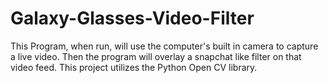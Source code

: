 # Galaxy-Glasses-Video-Filter

This Program, when run, will use the computer's built in camera to capture a live video. Then the program will overlay a snapchat like filter on that video feed. This project utilizes the Python Open CV library.
